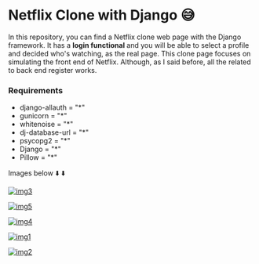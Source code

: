 # Netflix Clone with Django :sweat_smile: 

In this repository, you can find a Netflix clone web page with the Django framework. It has a **login functional** and you will be able to select 
a profile and decided who's watching, as the real page. This clone page focuses on simulating the front end of Netflix. Although, as I said before, 
all the related to back end register works.

### Requirements

- django-allauth = "*"
- gunicorn = "*"
- whitenoise = "*"
- dj-database-url = "*"
- psycopg2 = "*"
- Django = "*"
- Pillow = "*"

Images below :arrow_down: :arrow_down:

[![img3](https://i.postimg.cc/qBhxK6RQ/git4.png "img3")](https://postimg.cc/grphFJ36 "img3")

[![img5](https://i.postimg.cc/kGbNPzZL/git5.png "img5")](https://postimg.cc/p5P5DGPB "img5")

[![img4](https://i.postimg.cc/0QrdcbCk/git3.png "img4")](https://postimg.cc/7G82LPcd "img4")

[![img1](https://i.postimg.cc/1zvrGpw7/git1.png "img1")](https://postimg.cc/67GZw4HC "img1")

[![img2](https://i.postimg.cc/XJhKh42w/git2.png "img2")](https://postimg.cc/34XD05QR "img2")
